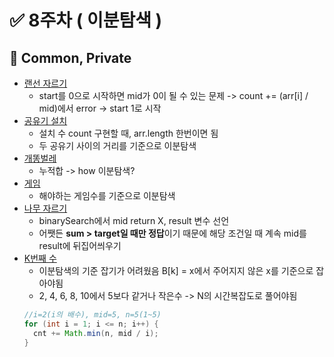 # ✅ 8주차 ( 이분탐색 )

## 📝 Common, Private

- [랜선 자르기](https://www.acmicpc.net/problem/1654)
  - start를 0으로 시작하면 mid가 0이 될 수 있는 문제 -> count += (arr[i] / mid)에서 error -> start 1로 시작
- [공유기 설치](https://www.acmicpc.net/problem/2110)
  - 설치 수 count 구현할 때, arr.length 한번이면 됨
  - 두 공유기 사이의 거리를 기준으로 이분탐색
- [개똥벌레](https://www.acmicpc.net/problem/3020)
  - 누적합 -> how 이분탐색?
- [게임](https://www.acmicpc.net/problem/1072)
  - 해야하는 게임수를 기준으로 이분탐색 
- [나무 자르기](https://www.acmicpc.net/problem/2805)
  - binarySearch에서 mid return X, result 변수 선언
  - 어쨋든 **sum > target일 때만 정답**이기 때문에 해당 조건일 때 계속 mid를 result에 뒤집어씌우기
- [K번째 수](https://www.acmicpc.net/problem/1300)
  - 이분탐색의 기준 잡기가 어려웠음 B[k] = x에서 주어지지 않은 x를 기준으로 잡아야됨
  - 2, 4, 6, 8, 10에서 5보다 같거나 작은수 -> N의 시간복잡도로 풀어야됨
  ```java
  //i=2(i의 배수), mid=5, n=5(1~5)
  for (int i = 1; i <= n; i++) {
    cnt += Math.min(n, mid / i);
  }
  ```
